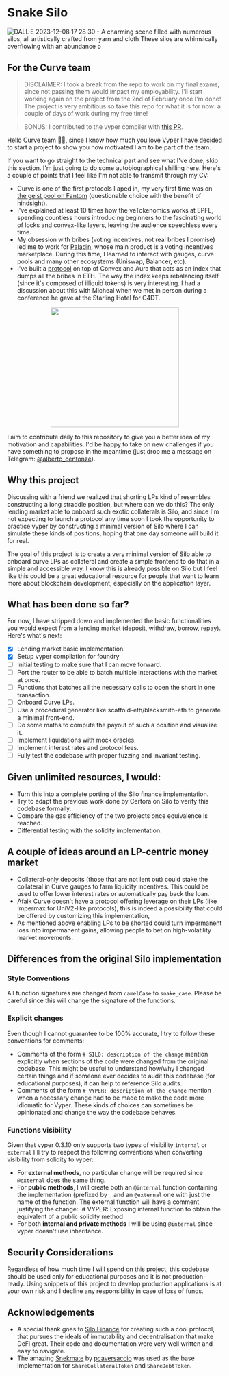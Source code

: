 # Snake Silo
![DALL·E 2023-12-08 17 28 30 - A charming scene filled with numerous silos, all artistically crafted from yarn and cloth  These silos are whimsically overflowing with an abundance o](https://github.com/AlbertoCentonze/snake-silo/assets/11707683/b387e4d7-c4b7-4dc8-b174-441ff6933ba0)

## For the Curve team
> DISCLAIMER: I took a break from the repo to work on my final exams, since not passing them would impact my employability. I'll start working again on the project from the 2nd of February once I'm done! The project is very ambitious so take this repo for what it is for now: a couple of days of work during my free time!

> BONUS: I contributed to the vyper compiler with [this PR](https://github.com/vyperlang/vyper/pull/3697).

Hello Curve team 👋🏻, since I know how much you love Vyper I have decided to start a project to show you how motivated I am to be part of the team.

If you want to go straight to the technical part and see what I've done, skip this section. I'm just going to do some autobiographical shilling here.
Here's a couple of points that I feel like I'm not able to transmit through my CV:
- Curve is one of the first protocols I aped in, my very first time was on [the geist pool on Fantom](https://ftmscan.com/tx/0xee0a9731c8b56ce76b4bd7baa9182cf1396d609b96719d24d6c9032daea29dbd) (questionable choice with the benefit of hindsight).
- I've explained at least 10 times how the veTokenomics works at EPFL, spending countless hours introducing beginners to the fascinating world of locks and convex-like layers, leaving the audience speechless every time.
- My obsession with bribes (voting incentives, not real bribes I promise) led me to work for [Paladin](https://paladin.vote/), whose main product is a voting incentives marketplace. During this time, I learned to interact with gauges, curve pools and many other ecosystems (Uniswap, Balancer, etc).
- I've built a [protocol](https://github.com/PaladinFinance/Warlord) on top of Convex and Aura that acts as an index that dumps all the bribes in ETH. The way the index keeps rebalancing itself (since it's composed of illiquid tokens) is very interesting. I had a discussion about this with Micheal when we met in person during a conference he gave at the Starling Hotel for C4DT.
<p align="center">
<img src="https://github.com/AlbertoCentonze/snake-silo/assets/11707683/78f4131d-c35a-48ae-8bb7-c0bed6ea1632" width="300" height="280">
</p>

I aim to contribute daily to this repository to give you a better idea of my motivation and capabilities. I'd be happy to take on new challenges if you have something to propose in the meantime (just drop me a message on Telegram: [@alberto_centonze](https://t.me/alberto_centonze)).

## Why this project
Discussing with a friend we realized that shorting LPs kind of resembles constructing a long straddle position, but where can we do this? The only lending market able to onboard such exotic collaterals is Silo, and since I'm not expecting to launch a protocol any time soon I took the opportunity to practice vyper by constructing a minimal version of Silo where I can simulate these kinds of positions, hoping that one day someone will build it for real.

The goal of this project is to create a very minimal version of Silo able to onboard curve LPs as collateral and create a simple frontend to do that in a simple and accessible way. I know this is already possible on Silo but I feel like this could be a great educational resource for people that want to learn more about blockchain development, especially on the application layer.

## What has been done so far?
For now, I have stripped down and implemented the basic functionalities you would expect from a lending market (deposit, withdraw, borrow, repay). Here's what's next:
- [x] Lending market basic implementation.
- [x] Setup vyper compilation for foundry
- [ ] Initial testing to make sure that I can move forward.
- [ ] Port the router to be able to batch multiple interactions with the market at once.
- [ ] Functions that batches all the necessary calls to open the short in one transaction.
- [ ] Onboard Curve LPs.
- [ ] Use a procedural generator like scaffold-eth/blacksmith-eth to generate a minimal front-end.
- [ ] Do some maths to compute the payout of such a position and visualize it.
- [ ] Implement liquidations with mock oracles.
- [ ] Implement interest rates and protocol fees.
- [ ] Fully test the codebase with proper fuzzing and invariant testing.

## Given unlimited resources, I would: 
- Turn this into a complete porting of the Silo finance implementation.
- Try to adapt the previous work done by Certora on Silo to verify this codebase formally.
- Compare the gas efficiency of the two projects once equivalence is reached.
- Differential testing with the solidity implementation.

## A couple of ideas around an LP-centric money market
- Collateral-only deposits (those that are not lent out) could stake the collateral in Curve gauges to farm liquidity incentives. This could be used to offer lower interest rates or automatically pay back the loan.
- Afaik Curve doesn't have a protocol offering leverage on their LPs (like Impermax for UniV2-like protocols), this is indeed a possibility that could be offered by customizing this implementation,
- As mentioned above enabling LPs to be shorted could turn impermanent loss into impermanent gains, allowing people to bet on high-volatility market movements.


## Differences from the original Silo implementation
### Style Conventions
All function signatures are changed from `camelCase` to `snake_case`. Please be careful since this will change the signature of the functions.

### Explicit changes
Even though I cannot guarantee to be 100% accurate, I try to follow these conventions for comments:
- Comments of the form `# SILO: description of the change` mention explicitly when sections of the code were changed from the original codebase. This might be useful to understand how/why I changed certain things and if someone ever decides to audit this codebase (for educational purposes), it can help to reference Silo audits.
- Comments of the form `# VYPER: description of the change` mention when a necessary change had to be made to make the code more idiomatic for Vyper. These kinds of choices can sometimes be opinionated and change the way the codebase behaves.

### Functions visibility
Given that vyper 0.3.10 only supports two types of visibility `internal` or `external` I'll try to respect the following conventions when converting visibility from solidity to vyper:
- For **external methods**, no particular change will be required since `@external` does the same thing.
- For **public methods**, I will create both an `@internal` function containing the implementation (prefixed by `_` and an `@external` one with just the name of the function. The external function will have a comment justifying the change: `# VYPER: Exposing internal function to obtain the equivalent of a public solidity method
- For both **internal and private methods** I will be using `@internal` since vyper doesn't use inheritance.

## Security Considerations
Regardless of how much time I will spend on this project, this codebase should be used only for educational purposes and it is not production-ready. Using snippets of this project to develop production applications is at your own risk and I decline any responsibility in case of loss of funds. 

## Acknowledgements
- A special thank goes to [Silo Finance](https://www.silo.finance/) for creating such a cool protocol, that pursues the ideals of immutability and decentralisation that make DeFi great. Their code and documentation were very well written and easy to navigate.
- The amazing [Snekmate](https://github.com/pcaversaccio/snekmate) by [pcaversaccio](https://github.com/pcaversaccio) was used as the base implementation for `ShareCollateralToken` and `ShareDebtToken`.
